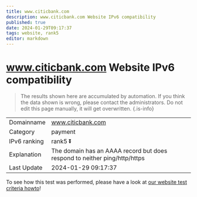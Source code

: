 ```yaml
---
title: www.citicbank.com
description: www.citicbank.com Website IPv6 compatibility
published: true
date: 2024-01-29T09:17:37
tags: website, rank5
editor: markdown
---
```


# www.citicbank.com Website IPv6 compatibility

> The results shown here are accumulated by automation. If you think the data shown is wrong, please contact the administrators. 
> Do not edit this page manually, it will get overwritten.
{.is-info}


|   |   |
| - | - |
| Domainname | www.citicbank.com
| Category | payment |
| IPv6 ranking | rank5 :arrow_double_down: |
| Explanation | The domain has an AAAA record but does respond to neither ping/http/https |
| Last Update | 2024-01-29 09:17:37 |

To see how this test was performed, please have a look at [our website test criteria howto](/howto/testcriteria/website)!

